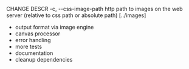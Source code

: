 CHANGE DESCR
-c, --css-image-path   http path to images on the web server (relative to css path or absolute path)  [../images]

- output format via image engine
- canvas processor
- error handling
- more tests
- documentation
- cleanup dependencies

